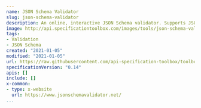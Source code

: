 ```yaml
---
name: JSON Schema Validator
slug: json-schema-validator
description: An online, interactive JSON Schema validator. Supports JSON Schema Draft 3, Draft 4, Draft 6, Draft 7 and Draft 2019-09.
image: http://api.specificationtoolbox.com/images/tools/json-schema-validator.png
tags:
- Validation
- JSON Schema
created: "2021-01-05"
modified: "2021-01-05"
url: https://raw.githubusercontent.com/api-specification-toolbox/toolbox/main/_tools/json-schema-validator.md
specificationVersion: "0.14"
apis: []
include: []
x-common:
- type: x-website
  url: https://www.jsonschemavalidator.net/
...
```

